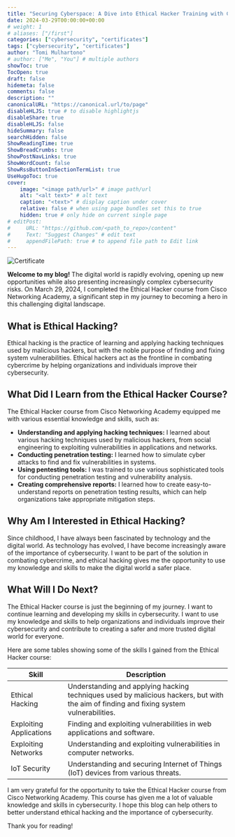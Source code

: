 ```yaml
---
title: "Securing Cyberspace: A Dive into Ethical Hacker Training with Cisco Networking Academy"
date: 2024-03-29T00:00:00+00:00
# weight: 1
# aliases: ["/first"]
categories: ["cybersecurity", "certificates"]
tags: ["cybersecurity", "certificates"]
author: "Tomi Mulhartono"
# author: ["Me", "You"] # multiple authors
showToc: true
TocOpen: true
draft: false
hidemeta: false
comments: false
description: ""
canonicalURL: "https://canonical.url/to/page"
disableHLJS: true # to disable highlightjs
disableShare: true
disableHLJS: false
hideSummary: false
searchHidden: false
ShowReadingTime: true
ShowBreadCrumbs: true
ShowPostNavLinks: true
ShowWordCount: false
ShowRssButtonInSectionTermList: true
UseHugoToc: true
cover:
    image: "<image path/url>" # image path/url
    alt: "<alt text>" # alt text
    caption: "<text>" # display caption under cover
    relative: false # when using page bundles set this to true
    hidden: true # only hide on current single page
# editPost:
#     URL: "https://github.com/<path_to_repo>/content"
#     Text: "Suggest Changes" # edit text
#     appendFilePath: true # to append file path to Edit link
---
```


![Certificate](/images/ethical-hacker.jpg)

**Welcome to my blog!** The digital world is rapidly evolving, opening up new opportunities while also presenting increasingly complex cybersecurity risks. On March 29, 2024, I completed the Ethical Hacker course from Cisco Networking Academy, a significant step in my journey to becoming a hero in this challenging digital landscape.

## What is Ethical Hacking?

Ethical hacking is the practice of learning and applying hacking techniques used by malicious hackers, but with the noble purpose of finding and fixing system vulnerabilities. Ethical hackers act as the frontline in combating cybercrime by helping organizations and individuals improve their cybersecurity.

## What Did I Learn from the Ethical Hacker Course?

The Ethical Hacker course from Cisco Networking Academy equipped me with various essential knowledge and skills, such as:

- **Understanding and applying hacking techniques:** I learned about various hacking techniques used by malicious hackers, from social engineering to exploiting vulnerabilities in applications and networks.
- **Conducting penetration testing:** I learned how to simulate cyber attacks to find and fix vulnerabilities in systems.
- **Using pentesting tools:** I was trained to use various sophisticated tools for conducting penetration testing and vulnerability analysis.
- **Creating comprehensive reports:** I learned how to create easy-to-understand reports on penetration testing results, which can help organizations take appropriate mitigation steps.

## Why Am I Interested in Ethical Hacking?

Since childhood, I have always been fascinated by technology and the digital world. As technology has evolved, I have become increasingly aware of the importance of cybersecurity. I want to be part of the solution in combating cybercrime, and ethical hacking gives me the opportunity to use my knowledge and skills to make the digital world a safer place.

## What Will I Do Next?

The Ethical Hacker course is just the beginning of my journey. I want to continue learning and developing my skills in cybersecurity. I want to use my knowledge and skills to help organizations and individuals improve their cybersecurity and contribute to creating a safer and more trusted digital world for everyone.

Here are some tables showing some of the skills I gained from the Ethical Hacker course:

| Skill | Description |
| --- | --- |
| Ethical Hacking | Understanding and applying hacking techniques used by malicious hackers, but with the aim of finding and fixing system vulnerabilities. |
| Exploiting Applications | Finding and exploiting vulnerabilities in web applications and software. |
| Exploiting Networks | Understanding and exploiting vulnerabilities in computer networks. |
| IoT Security | Understanding and securing Internet of Things (IoT) devices from various threats. |

I am very grateful for the opportunity to take the Ethical Hacker course from Cisco Networking Academy. This course has given me a lot of valuable knowledge and skills in cybersecurity. I hope this blog can help others to better understand ethical hacking and the importance of cybersecurity.

Thank you for reading!